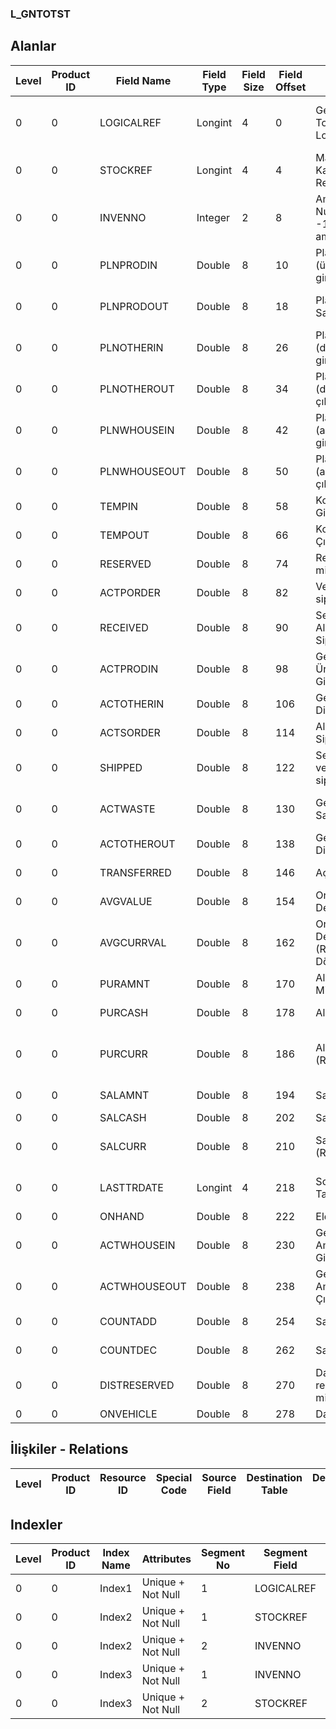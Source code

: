 ### L_GNTOTST

## Alanlar

**Level**|**Product ID**|**Field Name**|**Field Type**|**Field Size**|**Field Offset**|**Türkçe Açıklama**|**Expression**
-----|-----|-----|-----|-----|-----|-----|-----
0|0|LOGICALREF|Longint|4|0|Genel Ambar Toplamları Log. Ref.|General Warehouse Totals Logical Reference
0|0|STOCKREF|Longint|4|4|Malzeme Kartı Referansı|Item Card Reference
0|0|INVENNO|Integer|2|8|Ambar Numarası ( -1 tüm ambarlar)|Warehouse Number ( -1 All Warehouses)
0|0|PLNPRODIN|Double|8|10|Planlama (üretimden girişler)|Planning Inputs From Production
0|0|PLNPRODOUT|Double|8|18|Planlama Sarflar/Fireler|Planning Usages / Scraps
0|0|PLNOTHERIN|Double|8|26|Planlama (diğer girişler)|Planning Other Inputs
0|0|PLNOTHEROUT|Double|8|34|Planlama (diğer çıkışlar)|Planning Other Outputs
0|0|PLNWHOUSEIN|Double|8|42|Planlama (ambardan girişler)|Planning Inputs from Warehouse
0|0|PLNWHOUSEOUT|Double|8|50|Planlama (ambardan çıkışlar)|Planning  Outputs from Warehouse
0|0|TEMPIN|Double|8|58|Konsinye Girişler|Consignments Received
0|0|TEMPOUT|Double|8|66|Konsinye Çıkışlar|Consignments Issued
0|0|RESERVED|Double|8|74|Rezerve miktarı|Reserved Quantity
0|0|ACTPORDER|Double|8|82|Verilen siparişler|Purchase Orders
0|0|RECEIVED|Double|8|90|Sevkedilen Alış Siparişleri|Delivered Purchase Orders
0|0|ACTPRODIN|Double|8|98|Gerçekleşen Üretimden Girişler|Actual Inputs From Production
0|0|ACTOTHERIN|Double|8|106|Gerçekleşen Diğer Girişler|Actual Other Inputs
0|0|ACTSORDER|Double|8|114|Alınan Siparişler|Sales Orders
0|0|SHIPPED|Double|8|122|Sevkedilmiş verilen siparişler|Shipped Sales Orders
0|0|ACTWASTE|Double|8|130|Gerçekleşen Sarf / Fire|Actual Usages / Scraps
0|0|ACTOTHEROUT|Double|8|138|Gerçekleşen Diğer Çıkışlar|Actual Other Outputs
0|0|TRANSFERRED|Double|8|146|Açılış tutarı|Opening Amount
0|0|AVGVALUE|Double|8|154|Ortalama Değer|Avarage Value
0|0|AVGCURRVAL|Double|8|162|Ortalama Değer (Raporlama Dövizi)|Avarage Value (Reporting Currency)
0|0|PURAMNT|Double|8|170|Alımlar Miktarı|Purchase Quantity
0|0|PURCASH|Double|8|178|Alımlar Tutarı|Purchase Amount
0|0|PURCURR|Double|8|186|Alımlar Tutarı (RD)|Purchase Amount (Reporting Currency)
0|0|SALAMNT|Double|8|194|Satış Miktarı|Sales Quantity
0|0|SALCASH|Double|8|202|Satış Tutarı|Sales Amount
0|0|SALCURR|Double|8|210|Satış Tutarı (RD)|Sales Amount (Reporting Currency)
0|0|LASTTRDATE|Longint|4|218|Son Hareket Tarihi|Last Transaction Date
0|0|ONHAND|Double|8|222|Eldekiler|On Hand
0|0|ACTWHOUSEIN|Double|8|230|Gerçekleşen Ambar Girişleri|Actual Inputs from Warehouse
0|0|ACTWHOUSEOUT|Double|8|238|Gerçekleşen Ambar Çıkışları|Actual Outputs from Warehouse
0|0|COUNTADD|Double|8|254|Sayım Fazlası|Cycle Count (+)
0|0|COUNTDEC|Double|8|262|Sayım Eksiği |Cycle Count (-)
0|0|DISTRESERVED|Double|8|270|Dağıtım rezerve miktarı|Reserved Distribution Amount
0|0|ONVEHICLE|Double|8|278|Dağıtımda|In Distribution

## İlişkiler - Relations

**Level**|**Product ID**|**Resource ID**|**Special Code**|**Source Field**|**Destination Table**|**Destination Field**|**Relation Type**|**Extra Condition**
-----|-----|-----|-----|-----|-----|-----|-----|-----

## Indexler

**Level**|**Product ID**|**Index Name**|**Attributes**|**Segment No**|**Segment Field**|**Sense**
-----|-----|-----|-----|-----|-----|-----
0|0|Index1|Unique + Not Null|1|LOGICALREF|Ascending
0|0|Index2|Unique + Not Null|1|STOCKREF|Ascending
0|0|Index2|Unique + Not Null|2|INVENNO|Ascending
0|0|Index3|Unique + Not Null|1|INVENNO|Ascending
0|0|Index3|Unique + Not Null|2|STOCKREF|Ascending
